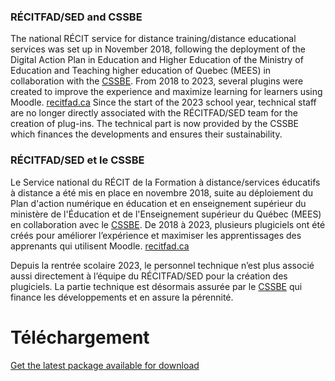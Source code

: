 ### RÉCITFAD/SED and CSSBE
The national RÉCIT service for distance training/distance educational services was set up in November 2018, following the deployment of the Digital Action Plan in Education and Higher Education of the Ministry of Education and Teaching higher education of Quebec (MEES) in collaboration with the [CSSBE](https://cssbe.gouv.qc.ca/). From 2018 to 2023, several plugins were created to improve the experience and maximize learning for learners using Moodle.
[recitfad.ca](https://recitfad.ca/)
Since the start of the 2023 school year, technical staff are no longer directly associated with the RÉCITFAD/SED team for the creation of plug-ins. The technical part is now provided by the CSSBE which finances the developments and ensures their sustainability.

### RÉCITFAD/SED et le CSSBE
Le Service national du RÉCIT de la Formation à distance/services éducatifs à distance a été mis en place en novembre 2018, suite au déploiement du Plan d'action numérique en éducation et en enseignement supérieur du ministère de l'Éducation et de l'Enseignement supérieur du Québec (MEES) en collaboration avec le [CSSBE](https://cssbe.gouv.qc.ca/). De 2018 à 2023, plusieurs plugiciels ont été créés pour améliorer l’expérience et maximiser les apprentissages des apprenants qui utilisent Moodle.
[recitfad.ca](https://recitfad.ca/)

Depuis la rentrée scolaire 2023, le personnel technique n’est plus associé aussi directement à l’équipe du RÉCITFAD/SED pour la création des plugiciels. La partie technique est désormais assurée par le [CSSBE](https://cssbe.gouv.qc.ca/) qui finance les développements et en assure la pérennité.

# Téléchargement
[Get the latest package available for download](https://github.com/SN-RECIT-formation-a-distance/.github/wiki)

